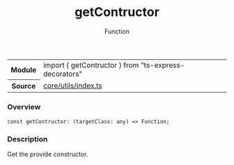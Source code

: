 <header class="symbol-info-header">    <h1 id="getcontructor">getContructor</h1>    <label class="symbol-info-type-label function">Function</label>      </header>
<section class="symbol-info">      <table class="is-full-width">        <tbody>        <tr>          <th>Module</th>          <td>            <div class="lang-typescript">                <span class="token keyword">import</span> { getContructor }                 <span class="token keyword">from</span>                 <span class="token string">"ts-express-decorators"</span>                            </div>          </td>        </tr>        <tr>          <th>Source</th>          <td>            <a href="https://romakita.github.io/ts-express-decorators/#//blob/v2.0.14/src/core/utils/index.ts#L0-L0">                core/utils/index.ts            </a>        </td>        </tr>                </tbody>      </table>    </section>

### Overview

<pre><code class="typescript-lang"><span class="token keyword">const</span> getContructor<span class="token punctuation">:</span> <span class="token punctuation">(</span>targetClass<span class="token punctuation">:</span> <span class="token keyword">any</span><span class="token punctuation">)</span> => Function<span class="token punctuation">;</span></code></pre>

### Description

Get the provide constructor.
